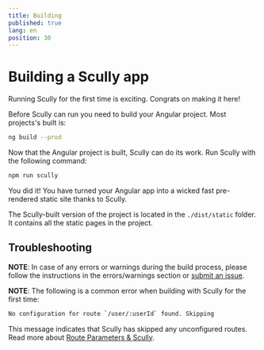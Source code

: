 ```yaml
---
title: Building
published: true
lang: en
position: 30
---
```


# Building a Scully app

Running Scully for the first time is exciting. Congrats on making it here!

Before Scully can run you need to build your Angular project. Most projects's built is:

```bash
ng build --prod
```

Now that the Angular project is built, Scully can do its work. Run Scully with the following command:

```bash
npm run scully
```

You did it! You have turned your Angular app into a wicked fast pre-rendered static site thanks to Scully.

The Scully-built version of the project is located in the `./dist/static` folder. It contains all the static pages in the project.

## Troubleshooting

**NOTE**: In case of any errors or warnings during the build process, please follow the instructions in the errors/warnings section or [submit an issue](https://github.com/scullyio/scully/issues/new/choose).

**NOTE**: The following is a common error when building with Scully for the first time:

```bash
No configuration for route `/user/:userId` found. Skipping
```

This message indicates that Scully has skipped any unconfigured routes. Read more about [Route Parameters & Scully](/docs/faq#route-parameters).
